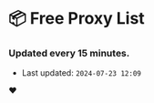 # :package: Free Proxy List
### Updated every 15 minutes.

- Last updated: `2024-07-23 12:09`

:heart:
